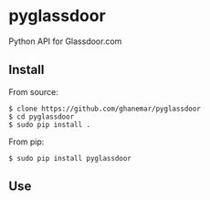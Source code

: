 pyglassdoor
=========

Python API for Glassdoor.com

## Install

From source:
   
    $ clone https://github.com/ghanemar/pyglassdoor
    $ cd pyglassdoor
    $ sudo pip install .

From pip:

    $ sudo pip install pyglassdoor

## Use

   